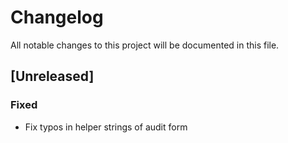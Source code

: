 # Changelog
All notable changes to this project will be documented in this file.

## [Unreleased]

### Fixed

- Fix typos in helper strings of audit form

